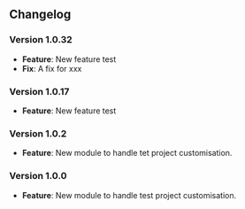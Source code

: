 ## Changelog

### Version 1.0.32
- **Feature**: New feature test
- **Fix**: A fix for xxx

### Version 1.0.17
- **Feature**: New feature test

### Version 1.0.2
- **Feature**: New module to handle tet project customisation.

### Version 1.0.0
- **Feature**: New module to handle test project customisation.
